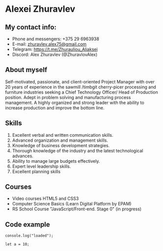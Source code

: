 # Alexei Zhuravlev #
## My contact info: ##
* Phone and messengers: +375 29 6963938 
* E-mail: zhuravlev.alex75@gmail.com
* Telegram: https://t.me/Zhurauliou_Aliaksei
* Discord: Alex Zhuravlev (@ZhuravlovAlex)
## About myself ##
Self-motivated, passionate, and client-oriented Project Manager with over 20 years of experience in the sawmill /timbgit cherry-picer processing and furniture industries seeking a Chief Technology Officer/ Head of Production position. Adept in problem solving and manufacturing process management. A highly organized and strong leader with the ability to increase production and improve the bottom line.
## Skills ##
1. Excellent verbal and written communication skills.
2. Advanced organization and management skills.
3. Knowledge of business development strategies.
4. Thorough knowledge of the industry and the latest technological advances.
5. Ability to manage large budgets effectively.
6. Expert level leadership skills.
7. Excellent planning skills
## Courses ##
* Video courses HTML5 and CSS3
* Computer Science Basics (Learn Digital Platform by EPAM)
* RS School Course "JavaScript/Front-end. Stage 0" (in progress)
## Code example ##
```
console.log("loaded");

let a = 10;
```
